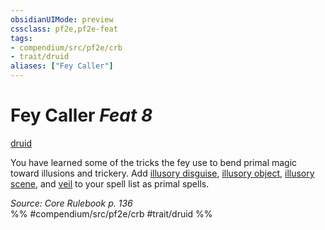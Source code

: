 ```yaml
---
obsidianUIMode: preview
cssclass: pf2e,pf2e-feat
tags:
- compendium/src/pf2e/crb
- trait/druid
aliases: ["Fey Caller"]
---
```

# Fey Caller  *Feat 8*  
[druid](../../rules/traits/druid.md)  


You have learned some of the tricks the fey use to bend primal magic toward illusions and trickery. Add [illusory disguise](../spells/illusory-disguise.md), [illusory object](../spells/illusory-object.md), [illusory scene](../spells/illusory-scene.md), and [veil](../spells/veil.md) to your spell list as primal spells.

*Source: Core Rulebook p. 136*  
%% #compendium/src/pf2e/crb #trait/druid %%